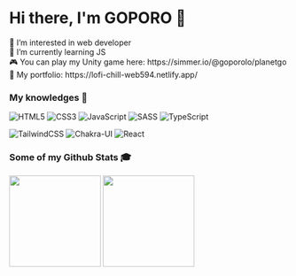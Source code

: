 <h1><strong>Hi there, I'm GOPORO</strong> 👋</a></h1>
👀 I’m interested in web developer</br>
🌱 I’m currently learning JS</br>
🎮 You can play my Unity game here: https://simmer.io/@goporolo/planetgo</br>
🚀 My portfolio: https://lofi-chill-web594.netlify.app/</br>

### **My knowledges 📖**

![HTML5](https://img.shields.io/badge/HTML5-%23E34F26.svg?style=flat-square&logo=html5&logoColor=white)
![CSS3](https://img.shields.io/badge/CSS3-%231572B6.svg?style=flat-square&logo=css3&logoColor=white)
![JavaScript](https://img.shields.io/badge/JavaScript-%23323330.svg?style=flat-square&logo=javascript&logoColor=%23F7DF1E)
![SASS](https://img.shields.io/badge/SASS-hotpink.svg?style=flat-square&logo=SASS&logoColor=white)
![TypeScript](https://img.shields.io/badge/TypeScript-%23007ACC.svg?style=flat-square&logo=typescript&logoColor=white)
<!-- ![jQuery](https://img.shields.io/badge/jQuery-144C9B.svg?style=flat-square&logo=jquery&logoColor=white) -->
![TailwindCSS](https://img.shields.io/badge/TailwindCSS-%2338B2AC.svg?style=flat-square&logo=tailwind-css&logoColor=white)
![Chakra-UI](https://img.shields.io/badge/Chakra--UI-319795?style=flat&logo=chakra-ui&logoColor=white)
![React](https://img.shields.io/badge/ReactJS-%2320232a.svg?style=flat-square&logo=react&logoColor=%2361DAFB)
<!-- ![Bootstrap](https://img.shields.io/badge/Bootstrap-%23712cf9.svg?style=flat-square&logo=bootstrap&logoColor=white) -->
<!-- ![Next.Js](https://img.shields.io/badge/Next.js-black?style=flat-square&logo=next.js&logoColor=white) -->
<!-- ![Vue.js](https://img.shields.io/badge/Vue.js-%2335495e.svg?style=flat-square&logo=vuedotjs&logoColor=%234FC08D) -->
<!-- ![NodeJS](https://img.shields.io/badge/Node.js-6DA55F?style=flat-square&logo=node.js&logoColor=white) -->
<!-- ![MongoDB](https://img.shields.io/badge/MongoDB-%234ea94b.svg?style=flat-square&logo=mongodb&logoColor=white) -->
<!-- ![Firebase](https://img.shields.io/badge/Firebase-%23039BE5.svg?style=flat-square&logo=firebase) -->
<!-- ![GraphQL](https://img.shields.io/badge/-GraphQL-E10098?style=flat-square&logo=graphql&logoColor=white) -->
<!-- ![Apollo Client](https://img.shields.io/badge/Apollo-white?style=flat-square&logo=apollo-graphql&logoColor=black) -->
<!-- ![Socket.IO](https://img.shields.io/badge/Socket.IO-black.svg?style=flat-square&logo=socket.io&logoColor=white) -->
<!-- ![Postgres](https://img.shields.io/badge/PostgreSQL-%23316192.svg?style=flat-square&logo=postgresql&logoColor=white) -->

### **Some of my Github Stats 🎓**

<p align="left">
<img src="https://github-readme-stats.vercel.app/api?username=goporo&show_icons=true&theme=react&icon_color=ffb300" height="165">
<img src="https://github-readme-stats.vercel.app/api/top-langs/?username=goporo&layout=compact&theme=react&langs_count=6&" height="165">
</p>


